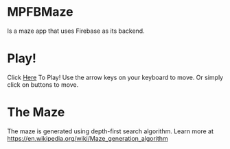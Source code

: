 # MPFBMaze
Is a maze app that uses Firebase as its backend.
# Play!
Click [Here](https://bluezam.github.io/MPFBMaze/) To Play!
Use the arrow keys on your keyboard to move. Or simply click on buttons to move.
# The Maze
The maze is generated using depth-first search algorithm. Learn more at https://en.wikipedia.org/wiki/Maze_generation_algorithm
